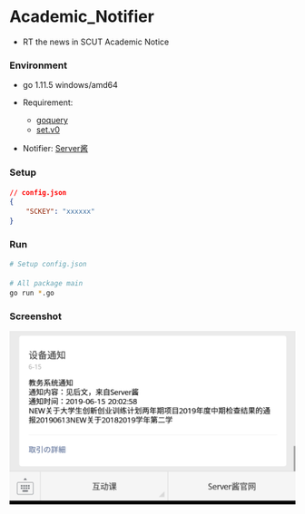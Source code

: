 # Academic_Notifier
+ RT the news in SCUT Academic Notice

### Environment
+ go 1.11.5 windows/amd64

+ Requirement: 
	+ [goquery](https://github.com/PuerkitoBio/goquery)
	+ [set.v0](https://gopkg.in/fatih/set.v0)

+ Notifier: [Server酱](http://sc.ftqq.com/3.version)

### Setup
```json
// config.json
{
	"SCKEY": "xxxxxx"
}
```

### Run
```bash
# Setup config.json

# All package main
go run *.go
```

### Screenshot
![Screenshot](./Screenshot.png)